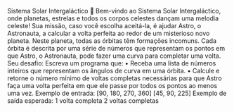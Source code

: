 Sistema Solar Intergaláctico 🌌
Bem-vindo ao Sistema Solar Intergaláctico, onde planetas, estrelas e todos os corpos celestes dançam uma melodia celeste! Sua missão, caso você escolha aceitá-la, é ajudar Astro, o Astronauta, a calcular a volta perfeita ao redor de um misterioso novo planeta.
Neste planeta, todas as órbitas têm formações incomuns. Cada órbita é descrita por uma série de números que representam os pontos em que Astro, o Astronauta, pode fazer uma curva para completar uma volta.
Seu desafio: Escreva um programa que:
•	Receba uma lista de números inteiros que representam os ângulos de curva em uma órbita.
•	Calcule e retorne o número mínimo de voltas completas necessárias para que Astro faça uma volta perfeita em que ele passe por todos os pontos ao menos uma vez.
Exemplo de entrada:
[90, 180, 270, 360]
[45, 90, 225]
Exemplo de saída esperada:
1 volta completa
2 voltas completas

